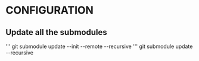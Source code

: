 # CONFIGURATION

## Update all the submodules

'''
git submodule update --init --remote --recursive
'''
git submodule update --recursive
